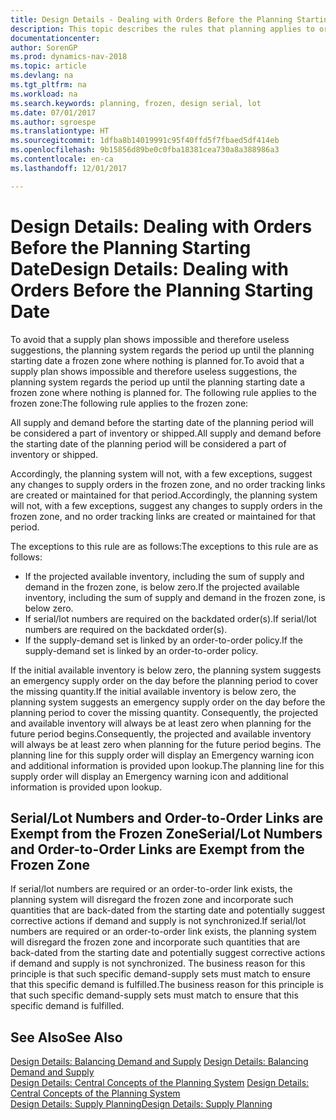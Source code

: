 ```yaml
---
title: Design Details - Dealing with Orders Before the Planning Starting Date
description: This topic describes the rules that planning applies to orders in the frozen zone.
documentationcenter: 
author: SorenGP
ms.prod: dynamics-nav-2018
ms.topic: article
ms.devlang: na
ms.tgt_pltfrm: na
ms.workload: na
ms.search.keywords: planning, frozen, design serial, lot
ms.date: 07/01/2017
ms.author: sgroespe
ms.translationtype: HT
ms.sourcegitcommit: 1dfba8b14019991c95f40ffd5f7fbaed5df414eb
ms.openlocfilehash: 9b15856d89be0c0fba18381cea730a8a388986a3
ms.contentlocale: en-ca
ms.lasthandoff: 12/01/2017

---
```

# <a name="design-details-dealing-with-orders-before-the-planning-starting-date"></a><span data-ttu-id="f9596-103">Design Details: Dealing with Orders Before the Planning Starting Date</span><span class="sxs-lookup"><span data-stu-id="f9596-103">Design Details: Dealing with Orders Before the Planning Starting Date</span></span>
<span data-ttu-id="f9596-104">To avoid that a supply plan shows impossible and therefore useless suggestions, the planning system regards the period up until the planning starting date a frozen zone where nothing is planned for.</span><span class="sxs-lookup"><span data-stu-id="f9596-104">To avoid that a supply plan shows impossible and therefore useless suggestions, the planning system regards the period up until the planning starting date a frozen zone where nothing is planned for.</span></span> <span data-ttu-id="f9596-105">The following rule applies to the frozen zone:</span><span class="sxs-lookup"><span data-stu-id="f9596-105">The following rule applies to the frozen zone:</span></span>  
  
<span data-ttu-id="f9596-106">All supply and demand before the starting date of the planning period will be considered a part of inventory or shipped.</span><span class="sxs-lookup"><span data-stu-id="f9596-106">All supply and demand before the starting date of the planning period will be considered a part of inventory or shipped.</span></span>  
  
<span data-ttu-id="f9596-107">Accordingly, the planning system will not, with a few exceptions, suggest any changes to supply orders in the frozen zone, and no order tracking links are created or maintained for that period.</span><span class="sxs-lookup"><span data-stu-id="f9596-107">Accordingly, the planning system will not, with a few exceptions, suggest any changes to supply orders in the frozen zone, and no order tracking links are created or maintained for that period.</span></span>  
  
<span data-ttu-id="f9596-108">The exceptions to this rule are as follows:</span><span class="sxs-lookup"><span data-stu-id="f9596-108">The exceptions to this rule are as follows:</span></span>  
  
* <span data-ttu-id="f9596-109">If the projected available inventory, including the sum of supply and demand in the frozen zone, is below zero.</span><span class="sxs-lookup"><span data-stu-id="f9596-109">If the projected available inventory, including the sum of supply and demand in the frozen zone, is below zero.</span></span>  
* <span data-ttu-id="f9596-110">If serial/lot numbers are required on the backdated order(s).</span><span class="sxs-lookup"><span data-stu-id="f9596-110">If serial/lot numbers are required on the backdated order(s).</span></span>  
* <span data-ttu-id="f9596-111">If the supply-demand set is linked by an order-to-order policy.</span><span class="sxs-lookup"><span data-stu-id="f9596-111">If the supply-demand set is linked by an order-to-order policy.</span></span>  
  
<span data-ttu-id="f9596-112">If the initial available inventory is below zero, the planning system suggests an emergency supply order on the day before the planning period to cover the missing quantity.</span><span class="sxs-lookup"><span data-stu-id="f9596-112">If the initial available inventory is below zero, the planning system suggests an emergency supply order on the day before the planning period to cover the missing quantity.</span></span> <span data-ttu-id="f9596-113">Consequently, the projected and available inventory will always be at least zero when planning for the future period begins.</span><span class="sxs-lookup"><span data-stu-id="f9596-113">Consequently, the projected and available inventory will always be at least zero when planning for the future period begins.</span></span> <span data-ttu-id="f9596-114">The planning line for this supply order will display an Emergency warning icon and additional information is provided upon lookup.</span><span class="sxs-lookup"><span data-stu-id="f9596-114">The planning line for this supply order will display an Emergency warning icon and additional information is provided upon lookup.</span></span>  
  
## <a name="seriallot-numbers-and-order-to-order-links-are-exempt-from-the-frozen-zone"></a><span data-ttu-id="f9596-115">Serial/Lot Numbers and Order-to-Order Links are Exempt from the Frozen Zone</span><span class="sxs-lookup"><span data-stu-id="f9596-115">Serial/Lot Numbers and Order-to-Order Links are Exempt from the Frozen Zone</span></span>  
<span data-ttu-id="f9596-116">If serial/lot numbers are required or an order-to-order link exists, the planning system will disregard the frozen zone and incorporate such quantities that are back-dated from the starting date and potentially suggest corrective actions if demand and supply is not synchronized.</span><span class="sxs-lookup"><span data-stu-id="f9596-116">If serial/lot numbers are required or an order-to-order link exists, the planning system will disregard the frozen zone and incorporate such quantities that are back-dated from the starting date and potentially suggest corrective actions if demand and supply is not synchronized.</span></span> <span data-ttu-id="f9596-117">The business reason for this principle is that such specific demand-supply sets must match to ensure that this specific demand is fulfilled.</span><span class="sxs-lookup"><span data-stu-id="f9596-117">The business reason for this principle is that such specific demand-supply sets must match to ensure that this specific demand is fulfilled.</span></span>  
  
## <a name="see-also"></a><span data-ttu-id="f9596-118">See Also</span><span class="sxs-lookup"><span data-stu-id="f9596-118">See Also</span></span>  
<span data-ttu-id="f9596-119">[Design Details: Balancing Demand and Supply](design-details-balancing-demand-and-supply.md) </span><span class="sxs-lookup"><span data-stu-id="f9596-119">[Design Details: Balancing Demand and Supply](design-details-balancing-demand-and-supply.md) </span></span>  
<span data-ttu-id="f9596-120">[Design Details: Central Concepts of the Planning System](design-details-central-concepts-of-the-planning-system.md) </span><span class="sxs-lookup"><span data-stu-id="f9596-120">[Design Details: Central Concepts of the Planning System](design-details-central-concepts-of-the-planning-system.md) </span></span>  
[<span data-ttu-id="f9596-121">Design Details: Supply Planning</span><span class="sxs-lookup"><span data-stu-id="f9596-121">Design Details: Supply Planning</span></span>](design-details-supply-planning.md)
